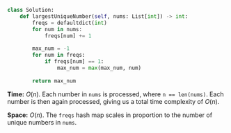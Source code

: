 ```python
class Solution:
    def largestUniqueNumber(self, nums: List[int]) -> int:
        freqs = defaultdict(int)
        for num in nums:
            freqs[num] += 1
            
        max_num = -1
        for num in freqs:
            if freqs[num] == 1:
                max_num = max(max_num, num)
                
        return max_num
```

**Time:** $O(n)$. Each number in `nums` is processed, where `n == len(nums)`. Each number is then again processed, giving us a total time complexity of $O(n)$.

**Space:** $O(n)$. The `freqs` hash map scales in proportion to the number of unique numbers in `nums`.